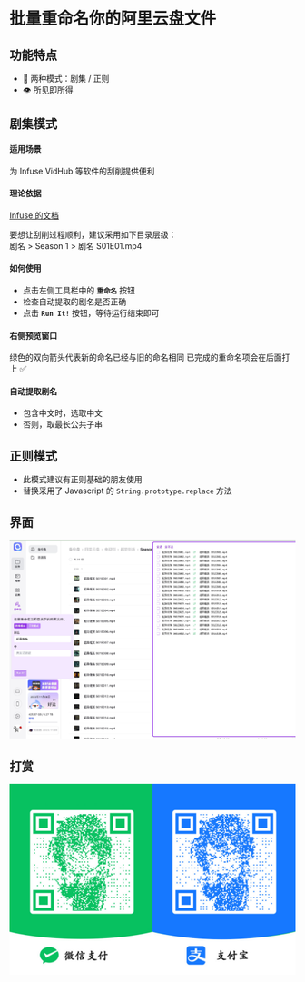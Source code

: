 # 批量重命名你的阿里云盘文件

## 功能特点
- 🚀 两种模式：剧集 / 正则
- 👁️ 所见即所得

## 剧集模式

#### 适用场景
为 Infuse VidHub 等软件的刮削提供便利

#### 理论依据
[Infuse 的文档](https://support.firecore.com/hc/en-us/articles/215090947-Metadata-101?_blank)  

要想让刮削过程顺利，建议采用如下目录层级：  
剧名 > Season 1 > 剧名 S01E01.mp4

#### 如何使用
- 点击左侧工具栏中的 **`重命名`** 按钮
- 检查自动提取的剧名是否正确
- 点击 **`Run It!`** 按钮，等待运行结束即可

#### 右侧预览窗口
绿色的双向箭头代表新的命名已经与旧的命名相同
已完成的重命名项会在后面打上 ✅

#### 自动提取剧名
- 包含中文时，选取中文
- 否则，取最长公共子串

## 正则模式
- 此模式建议有正则基础的朋友使用
- 替换采用了 Javascript 的 `String.prototype.replace` 方法

## 界面
![界面](images/overview.jpg)

## 打赏
![打赏](images/coffee.jpg)
